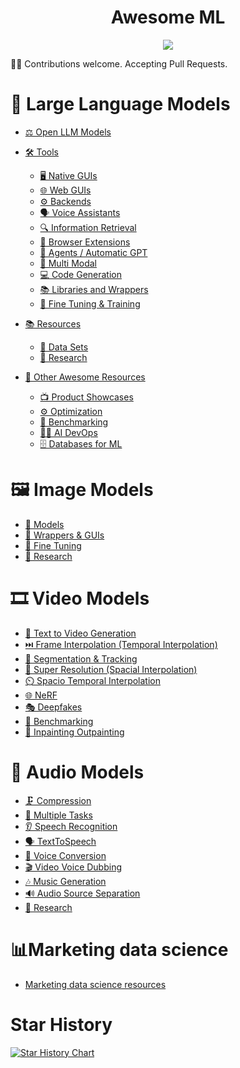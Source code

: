 <div align="center">
    <h1>Awesome ML</h1>
    <a href="https://github.com/sindresorhus/awesome"><img src="https://cdn.rawgit.com/sindresorhus/awesome/d7305f38d29fed78fa85652e3a63e154dd8e8829/media/badge.svg"/></a>
</div>

🤝👥 Contributions welcome. Accepting Pull Requests.

# 💬 Large Language Models

- [⚖️ Open LLM Models](llm-tools.md#open-llm-models)

- [🛠️ Tools](llm-tools.md#tools)
  - [🖥️ Native GUIs](llm-tools.md#native-guis)
  - [🌐 Web GUIs](llm-tools.md#web-guis)
  - [⚙️ Backends](llm-tools.md#backends)
  - [🗣️ Voice Assistants](llm-tools.md#voice-assistants)
  - [🔍 Information Retrieval](llm-tools.md#information-retrieval)
  - [🔗 Browser Extensions](llm-tools.md#browser-extensions)
  - [🤖 Agents / Automatic GPT](llm-tools.md#agents--automatic-gpt)
  - [🔀 Multi Modal](llm-tools.md#multi-modal)
  - [💻 Code Generation](llm-tools.md#code-generation)
  - [📚 Libraries and Wrappers](llm-tools.md#libraries-and-wrappers)
  - [🎯 Fine Tuning & Training](llm-tools.md#fine-tuning--training)

- [📚 Resources](llm-tools.md#resources)
  - [📂 Data Sets](llm-tools.md#data-sets)
  - [🔬 Research](llm-tools.md#research)

- [🌟 Other Awesome Resources](llm-tools.md#other-awesome-resources)
  - [📺 Product Showcases](llm-tools.md#product-showcases)
  - [⚙️ Optimization](llm-tools.md#optimization)
  - [📏 Benchmarking](llm-tools.md#benchmarking)
  - [👷‍♂️ AI DevOps](llm-tools.md#ai-devops)
  - [🗄️ Databases for ML](llm-tools.md#databases-for-ml)

# 🖼️ Image Models
- [📝 Models](image-generation.md#models)
- [🔧 Wrappers & GUIs](image-generation.md#wrappers--guis)
- [🎯 Fine Tuning](image-generation.md#fine-tuning)
- [🔬 Research](image-generation.md#research)

# 🎞️ Video Models
- [🔀 Text to Video Generation](video-ai.md#text-to-video-generation)
- [⏭️ Frame Interpolation (Temporal Interpolation)](video-ai.md#frame-interpolation-temporal-interpolation)
- [🎯 Segmentation & Tracking](video-ai.md#segmentation--tracking)
- [🔎 Super Resolution (Spacial Interpolation)](video-ai.md#super-resolution-spacial-interpolation)
- [⏲️ Spacio Temporal Interpolation](video-ai.md#spacio-temporal-interpolation)
- [🌐 NeRF](video-ai.md#nerf)
- [🎭 Deepfakes](video-ai.md#deepfakes)
- [📏 Benchmarking](video-ai.md#benchmarking)
- [🎨 Inpainting Outpainting](video-ai.md#inpainting-outpainting)

# 🎵 Audio Models
- [🗜️ Compression](audio-ai.md#compression)
- [🔀 Multiple Tasks](audio-ai.md#multiple-tasks)
- [👂 Speech Recognition](audio-ai.md#speech-recognition)
- [🗣️ TextToSpeech](audio-ai.md#texttospeech)
- [🔄 Voice Conversion](audio-ai.md#voice-conversion)
- [🎬 Video Voice Dubbing](audio-ai.md#video-voice-dubbing)
- [🎶 Music Generation](audio-ai.md#music-generation)
- [🔊 Audio Source Separation](audio-ai.md#audio-source-separation)
- [🔬 Research](audio-ai.md#research)

# 📊Marketing data science
- [Marketing data science resources](marketing-data-science.md)

# Star History
[![Star History Chart](https://api.star-history.com/svg?repos=underlines/awesome-marketing-datascience&type=Date)](https://star-history.com/#underlines/awesome-marketing-datascience&Date)
